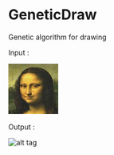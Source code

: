 # GeneticDraw
Genetic algorithm for drawing

Input : 

![alt tag](https://github.com/damnedx/GeneticDraw/blob/master/Image/image.png)

Output :

![alt tag](https://github.com/damnedx/GeneticDraw/blob/master/Image/Joconde_test.png)
